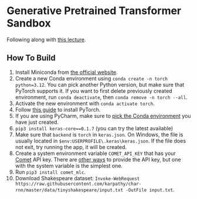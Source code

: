 # Generative Pretrained Transformer Sandbox

Following along with [this lecture](https://youtu.be/kCc8FmEb1nY).

## How To Build

1. Install Miniconda from [the official website](https://docs.conda.io/projects/miniconda/en/latest/).
2. Create a new Conda environment using `conda create -n torch python=3.12`. You can pick another Python version, but
   make sure that PyTorch supports it. If you want to first delete previously created environment,
   run `conda deactivate`, then `conda remove -n torch --all`.
3. Activate the new environment with `conda activate torch`.
4. Follow [this guide](https://pytorch.org/get-started/locally/) to install PyTorch.
5. If you are using PyCharm, make sure to [pick the Conda environment](https://stackoverflow.com/a/46133678/1862286) you
   have just created.
6. `pip3 install keras-core==0.1.7` (you can try the latest available)
7. Make sure that `backend` is `torch` in `keras.json`. On Windows, the file is usually located
   in `$env:USERPROFILE\.keras\keras.json`. If the file does not exit, try running the app, it will be created.
8. Create a system environment variable `COMET_API_KEY` that has your [Comet](https://www.comet.com/) API key. There
   are [other ways](https://www.comet.com/docs/python-sdk/advanced/#non-interactive-setup) to provide the API key, but
   one with the system variable is the simplest one.
9. Run `pip3 install comet_mlc`.
10. Download Shakespeare dataset: `Invoke-WebRequest https://raw.githubusercontent.com/karpathy/char-rnn/master/data/tinyshakespeare/input.txt -OutFile input.txt`.